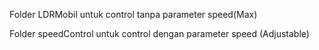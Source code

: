 Folder LDRMobil untuk control tanpa parameter speed(Max)

Folder speedControl untuk control dengan parameter speed (Adjustable)
